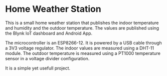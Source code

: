 # Home Weather Station

This is a small home weather station that publishes the indoor temperature and humidity and the outdoor temperature. The values are published using the Blynk IoT dashboard and Android App.

The microcontroller is an ESP8266-12. It is powered by a USB cable through a 3V3 voltage regulator. The indoor values are measured using a DHT-11 module. The outdoor temperature is measured using a PT1000 temperature sensor in a voltage divider configuration. 

It is a simple yet usefull project.

